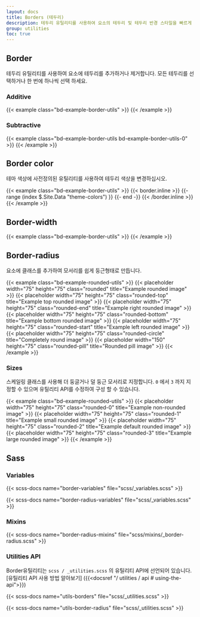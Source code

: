 ```yaml
---
layout: docs
title: Borders (테두리)
description: 테두리 유틸리티를 사용하여 요소의 테두리 및 테두리 반경 스타일을 빠르게 지정합니다. 이미지, 버튼 또는 기타 요소에 적합합니다.
group: utilities
toc: true
---
```


## Border

테두리 유틸리티를 사용하여 요소에 테두리를 추가하거나 제거합니다. 모든 테두리를 선택하거나 한 번에 하나씩 선택 하세요.

### Additive

{{< example class="bd-example-border-utils" >}}
<span class="border"></span>
<span class="border-top"></span>
<span class="border-end"></span>
<span class="border-bottom"></span>
<span class="border-start"></span>
{{< /example >}}

### Subtractive

{{< example class="bd-example-border-utils bd-example-border-utils-0" >}}
<span class="border-0"></span>
<span class="border-top-0"></span>
<span class="border-end-0"></span>
<span class="border-bottom-0"></span>
<span class="border-start-0"></span>
{{< /example >}}

## Border color

테마 색상에 사전정의된 유틸리티를 사용하여 테두리 색상을 변경하십시오.

{{< example class="bd-example-border-utils" >}}
{{< border.inline >}}
{{- range (index $.Site.Data "theme-colors") }}
<span class="border border-{{ .name }}"></span>
{{- end -}}
{{< /border.inline >}}
<span class="border border-white"></span>
{{< /example >}}

## Border-width

{{< example class="bd-example-border-utils" >}}
<span class="border border-1"></span>
<span class="border border-2"></span>
<span class="border border-3"></span>
<span class="border border-4"></span>
<span class="border border-5"></span>
{{< /example >}}

## Border-radius

요소에 클래스를 추가하여 모서리를 쉽게 둥근형태로 만듭니다.

{{< example class="bd-example-rounded-utils" >}}
{{< placeholder width="75" height="75" class="rounded" title="Example rounded image" >}}
{{< placeholder width="75" height="75" class="rounded-top" title="Example top rounded image" >}}
{{< placeholder width="75" height="75" class="rounded-end" title="Example right rounded image" >}}
{{< placeholder width="75" height="75" class="rounded-bottom" title="Example bottom rounded image" >}}
{{< placeholder width="75" height="75" class="rounded-start" title="Example left rounded image" >}}
{{< placeholder width="75" height="75" class="rounded-circle" title="Completely round image" >}}
{{< placeholder width="150" height="75" class="rounded-pill" title="Rounded pill image" >}}
{{< /example >}}

### Sizes

스케일링 클래스를 사용해 더 둥글거나 덜 둥근 모서리로 지정합니다.  `0` 에서 `3` 까지 지정할 수 있으며 유틸리티 API를 수정하여 구성 할 수 있습니다.

{{< example class="bd-example-rounded-utils" >}}
{{< placeholder width="75" height="75" class="rounded-0" title="Example non-rounded image" >}}
{{< placeholder width="75" height="75" class="rounded-1" title="Example small rounded image" >}}
{{< placeholder width="75" height="75" class="rounded-2" title="Example default rounded image" >}}
{{< placeholder width="75" height="75" class="rounded-3" title="Example large rounded image" >}}
{{< /example >}}

## Sass

### Variables

{{< scss-docs name="border-variables" file="scss/_variables.scss" >}}

{{< scss-docs name="border-radius-variables" file="scss/_variables.scss" >}}

### Mixins

{{< scss-docs name="border-radius-mixins" file="scss/mixins/_border-radius.scss" >}}

### Utilities API

Border유틸리티는 `scss / _utilities.scss` 의 유틸리티 API에 선언되어 있습니다. [유틸리티 API 사용 방법 알아보기] ({{<docsref "/ utilities / api # using-the-api">}})

{{< scss-docs name="utils-borders" file="scss/_utilities.scss" >}}

{{< scss-docs name="utils-border-radius" file="scss/_utilities.scss" >}}
